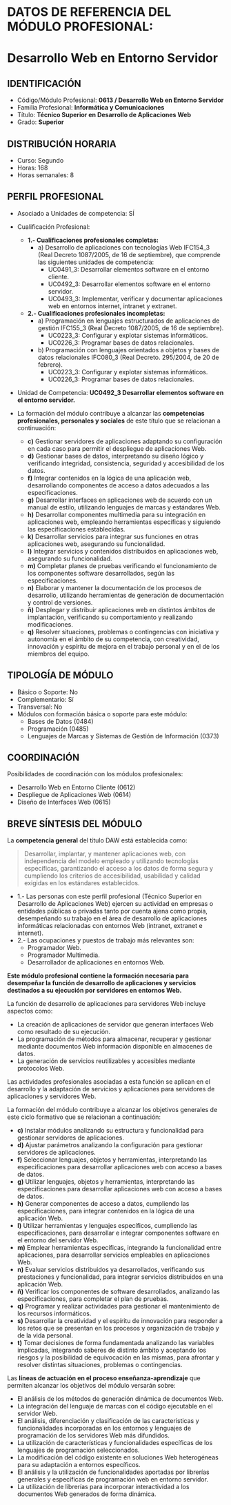 # DATOS DE REFERENCIA DEL MÓDULO PROFESIONAL: 
# Desarrollo Web en Entorno Servidor

## IDENTIFICACIÓN

- Código/Módulo Profesional: **0613 / Desarrollo Web en Entorno Servidor**
- Familia Profesional: **Informática y Comunicaciones**
- Título: **Técnico Superior en Desarrollo de Aplicaciones Web**
- Grado: **Superior**

## DISTRIBUCIÓN HORARIA

- Curso: Segundo
- Horas: 168
- Horas semanales: 8

## PERFIL PROFESIONAL

- Asociado a Unidades de competencia: SÍ
- Cualificación Profesional: 

    - **1.- Cualificaciones profesionales completas:**
        - a) Desarrollo de aplicaciones con tecnologías Web IFC154_3 (Real Decreto 1087/2005, de 16 de septiembre), que comprende las siguientes unidades de competencia:
            - UC0491_3: Desarrollar elementos software en el entorno cliente.
            - UC0492_3: Desarrollar elementos software en el entorno servidor.
            - UC0493_3: Implementar, verificar y documentar aplicaciones web en entornos internet, intranet y extranet.
    - **2.- Cualificaciones profesionales incompletas:**
        - a) Programación en lenguajes estructurados de aplicaciones de gestión IFC155_3 (Real Decreto 1087/2005, de 16 de septiembre).
            - UC0223_3: Configurar y explotar sistemas informáticos.
            - UC0226_3: Programar bases de datos relacionales.
         - b) Programación con lenguajes orientados a objetos y bases de datos relacionales IFC080_3 (Real Decreto. 295/2004, de 20 de febrero).
            - UC0223_3: Configurar y explotar sistemas informáticos.
            - UC0226_3: Programar bases de datos relacionales.
            
- Unidad de Competencia: **UC0492_3 Desarrollar elementos software en el entorno servidor.**
- La formación del módulo contribuye a alcanzar las **competencias profesionales, personales y sociales** de este título que se relacionan a continuación:
    - **c)** Gestionar servidores de aplicaciones adaptando su configuración en cada caso para permitir el despliegue de aplicaciones Web.
    - **d)** Gestionar bases de datos, interpretando su diseño lógico y verificando integridad, consistencia, seguridad y accesibilidad de los datos.
    - **f)** Integrar contenidos en la lógica de una aplicación web, desarrollando componentes de acceso a datos adecuados a las especificaciones.
    - **g)** Desarrollar interfaces en aplicaciones web de acuerdo con un manual de estilo, utilizando lenguajes de marcas y estándares Web.
    - **h)** Desarrollar componentes multimedia para su integración en aplicaciones web, empleando herramientas específicas y siguiendo las especificaciones establecidas.
    - **k)** Desarrollar servicios para integrar sus funciones en otras aplicaciones web, asegurando su funcionalidad.
    - **l)** Integrar servicios y contenidos distribuidos en aplicaciones web, asegurando su funcionalidad.
    - **m)** Completar planes de pruebas verificando el funcionamiento de los componentes software desarrollados, según las especificaciones.
    - **n)** Elaborar y mantener la documentación de los procesos de desarrollo, utilizando herramientas de generación de documentación y control de versiones.
    - **ñ)** Desplegar y distribuir aplicaciones web en distintos ámbitos de implantación, verificando su comportamiento y realizando modificaciones.
    - **q)** Resolver situaciones, problemas o contingencias con iniciativa y autonomía en el ámbito de su competencia, con creatividad, innovación y espíritu de mejora en el trabajo personal y en el de los miembros del equipo.
    

## TIPOLOGÍA DE MÓDULO

- Básico o Soporte: No
- Complementario: Sí
- Transversal: No
- Módulos con formación básica o soporte para este módulo:
    - Bases de Datos (0484)
    - Programación (0485)
    - Lenguajes de Marcas y Sistemas de Gestión de Información (0373)

## COORDINACIÓN

Posibilidades de coordinación con los módulos profesionales:

- Desarrollo Web en Entorno Cliente (0612)
- Despliegue de Aplicaciones Web (0614)
- Diseño de Interfaces Web (0615)

## BREVE SÍNTESIS DEL MÓDULO

La **competencia general** del título DAW está establecida como:

> Desarrollar, implantar, y mantener aplicaciones web, con independencia del modelo empleado y utilizando tecnologías específicas, garantizando el acceso a los datos de forma segura y cumpliendo los criterios de accesibilidad, usabilidad y calidad exigidas en los estándares establecidos.

- 1.- Las personas con este perfil profesional (Técnico Superior en Desarrollo de Aplicaciones Web) ejercen su actividad en empresas o entidades públicas o privadas tanto por cuenta ajena como propia, desempeñando su trabajo en el área de desarrollo de aplicaciones informáticas relacionadas con entornos Web (intranet, extranet e internet).
- 2.- Las ocupaciones y puestos de trabajo más relevantes son:
    - Programador Web.
    - Programador Multimedia.
    - Desarrollador de aplicaciones en entornos Web.

**Este módulo profesional contiene la formación necesaria para desempeñar la función de desarrollo de aplicaciones y servicios destinados a su ejecución por servidores en entornos Web.**

La función de desarrollo de aplicaciones para servidores Web incluye aspectos como:

- La creación de aplicaciones de servidor que generan interfaces Web como resultado de su ejecución.
- La programación de métodos para almacenar, recuperar y gestionar mediante documentos Web información disponible en almacenes de datos.
- La generación de servicios reutilizables y accesibles mediante protocolos Web.

Las actividades profesionales asociadas a esta función se aplican en el desarrollo y la adaptación de servicios y aplicaciones para servidores de aplicaciones y servidores Web.

La formación del módulo contribuye a alcanzar los objetivos generales de este ciclo formativo que se relacionan a continuación:

- **c)** Instalar módulos analizando su estructura y funcionalidad para gestionar servidores de aplicaciones.
- **d)** Ajustar parámetros analizando la configuración para gestionar servidores de aplicaciones.
- **f)** Seleccionar lenguajes, objetos y herramientas, interpretando las especificaciones para desarrollar aplicaciones web con acceso a bases de datos.
- **g)** Utilizar lenguajes, objetos y herramientas, interpretando las especificaciones para desarrollar aplicaciones web con acceso a bases de datos.
- **h)** Generar componentes de acceso a datos, cumpliendo las especificaciones, para integrar contenidos en la lógica de una aplicación Web.
- **l)** Utilizar herramientas y lenguajes específicos, cumpliendo las especificaciones, para desarrollar e integrar componentes software en el entorno del servidor Web.
- **m)** Emplear herramientas específicas, integrando la funcionalidad entre aplicaciones, para desarrollar servicios empleables en aplicaciones Web.
- **n)** Evaluar servicios distribuidos ya desarrollados, verificando sus prestaciones y funcionalidad, para integrar servicios distribuidos en una aplicación Web.
- **ñ)** Verificar los componentes de software desarrollados, analizando las especificaciones, para completar el plan de pruebas.
- **q)** Programar y realizar actividades para gestionar el mantenimiento de los recursos informáticos.
- **s)** Desarrollar la creatividad y el espíritu de innovación para responder a los retos que se presentan en los procesos y organización de trabajo y de la vida personal.
- **t)** Tomar decisiones de forma fundamentada analizando las variables implicadas, integrando saberes de distinto ámbito y aceptando los riesgos y la posibilidad de equivocación en las mismas, para afrontar y resolver distintas situaciones, problemas o contingencias.

Las **líneas de actuación en el proceso enseñanza-aprendizaje** que permiten alcanzar los objetivos del módulo versarán sobre:

- El análisis de los métodos de generación dinámica de documentos Web.
- La integración del lenguaje de marcas con el código ejecutable en el servidor Web.
- El análisis, diferenciación y clasificación de las características y funcionalidades incorporadas en los entornos y lenguajes de programación de los servidores Web más difundidos.
- La utilización de características y funcionalidades específicas de los lenguajes de programación seleccionados.
- La modificación del código existente en soluciones Web heterogéneas para su adaptación a entornos específicos.
- El análisis y la utilización de funcionalidades aportadas por librerías generales y específicas de programación web en entorno servidor.
- La utilización de librerías para incorporar interactividad a los documentos Web generados de forma dinámica.